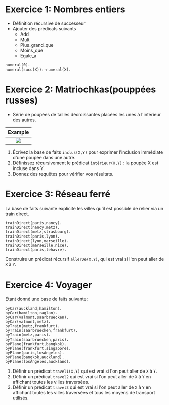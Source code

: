# Exercice 1: Nombres entiers
- Définition récursive de successeur
- Ajouter des prédicats suivants
    - Add
    - Mult
    - Plus_grand_que
    - Moins_que
    - Egale_a
```
numeral(0).
numeral(succ(X)):-numeral(X).
```

# Exercice 2: Matriochkas(pouppées russes)
- Série de poupées de tailles décroissantes placées les unes à l'intérieur des autres.

| Example |
|:--------:|
|![](https://i.imgur.com/0Crrt0y.png)|

1. Écrivez la base de faits `inclus(X,Y)` pour exprimer l'inclusion immédiate d'une poupée dans une autre.
2. Définissez récursivement le prédicat `intérieur(X,Y)` : la poupée X est incluse dans Y.
3. Donnez des requêtes pour vérifier vos résultats.

# Exercice 3: Réseau ferré
La base de faits suivante explicite les villes qu'il est possible de relier via un train direct.
```
trainDirect(paris,nancy).
trainDirect(nancy,metz).
trainDirect(metz,strasbourg).
trainDirect(paris,lyon).
trainDirect(lyon,marseille).
trainDirect(marseille,nice).
trainDirect(paris,lehavre).
```
Construire un prédicat récursif `allerDe(X,Y)`, qui est vrai si l'on peut aller de `X` à `Y`.

# Exercice 4: Voyager
Étant donné une base de faits suivante:
```
byCar(auckland,hamilton).
byCar(hamilton,raglan).
byCar(valmont,saarbruecken).
byCar(valmont,metz).
byTrain(metz,frankfurt).
byTrain(saarbruecken,frankfurt).
byTrain(metz,paris).
byTrain(saarbruecken,paris).
byPlane(frankfurt,bangkok).
byPlane(frankfurt,singapore).
byPlane(paris,losAngeles).
byPlane(bangkok,auckland).
byPlane(losAngeles,auckland).
```
1. Définir un prédicat `travel1(X,Y)` qui est vrai si l'on peut aller de `X` à `Y`.
2. Définir un prédicat `travel2` qui est vrai si l'on peut aller de `X` à `Y` en affichant toutes les villes traversées.
3. Définir un prédicat `travel3` qui est vrai si l'on peut aller de `X` à `Y` en affichant toutes les villes traversées et tous les moyens de transport utilisés.